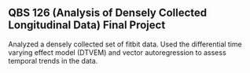 ## QBS 126 (Analysis of Densely Collected Longitudinal Data) Final Project
Analyzed a densely collected set of fitbit data. Used the differential time varying effect model (DTVEM) and vector autoregression to assess temporal trends in the data.
